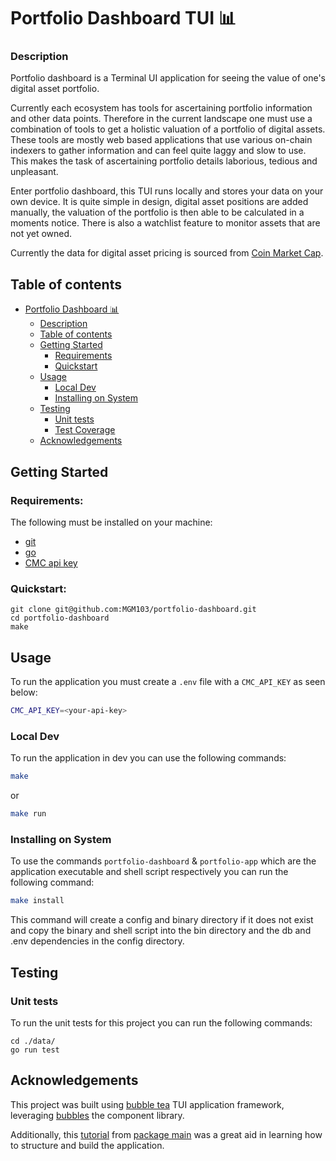 # Portfolio Dashboard TUI 📊

### Description

Portfolio dashboard is a Terminal UI application for seeing the value of one's digital asset portfolio.

Currently each ecosystem has tools for ascertaining portfolio information and other data points. Therefore in the current landscape one must use a combination of tools to get a holistic valuation of a portfolio of digital assets. These tools are mostly web based applications that use various on-chain indexers to gather information and can feel quite laggy and slow to use. This makes the task of ascertaining portfolio details laborious, tedious and unpleasant.

Enter portfolio dashboard, this TUI runs locally and stores your data on your own device. It is quite simple in design, digital asset positions are added manually, the valuation of the portfolio is then able to be calculated in a moments notice. There is also a watchlist feature to monitor assets that are not yet owned.

Currently the data for digital asset pricing is sourced from [Coin Market Cap](https://coinmarketcap.com/).

## Table of contents

- [Portfolio Dashboard 📊](#portfolio-dashboard-TUI-📊)
  - [Description](#description)
  - [Table of contents](#table-of-contents)
  - [Getting Started](#getting-started)
    - [Requirements](#requirements)
    - [Quickstart](#quickstart)
  - [Usage](#usage)
    - [Local Dev](#local-dev)
    - [Installing on System](#installing-on-system)
  - [Testing](#testing)
    - [Unit tests](#unit-tests)
    - [Test Coverage](#test-coverage)
  - [Acknowledgements](#acknowledgements)

## Getting Started

### Requirements:

The following must be installed on your machine:

- [git](https://git-scm.com/book/en/v2/Getting-Started-Installing-Git/)
- [go](https://go.dev/doc/install)
- [CMC api key](https://coinmarketcap.com/api/)

### Quickstart:

```
git clone git@github.com:MGM103/portfolio-dashboard.git
cd portfolio-dashboard
make
```

## Usage

To run the application you must create a `.env` file with a `CMC_API_KEY` as seen below:

```sh
CMC_API_KEY=<your-api-key>
```

### Local Dev

To run the application in dev you can use the following commands:

```sh
make
```

or

```sh
make run
```

### Installing on System

To use the commands `portfolio-dashboard` & `portfolio-app` which are the application executable and shell script respectively you can run the following command:

```sh
make install
```

This command will create a config and binary directory if it does not exist and copy the binary and shell script into the bin directory and the db and .env dependencies in the config directory.

## Testing

### Unit tests

To run the unit tests for this project you can run the following commands:

```
cd ./data/
go run test
```

## Acknowledgements

This project was built using [bubble tea](https://github.com/charmbracelet/bubbletea) TUI application framework, leveraging [bubbles](https://github.com/charmbracelet/bubbles) the component library.

Additionally, this [tutorial](https://www.youtube.com/watch?v=_gzypL-Qv-g&t=1s) from [package main](https://www.youtube.com/@packagemain) was a great aid in learning how to structure and build the application.
